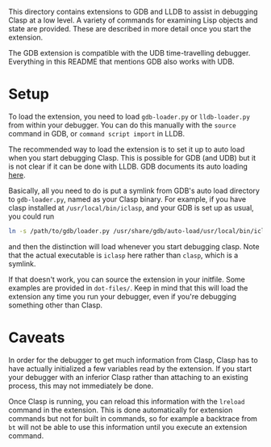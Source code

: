 This directory contains extensions to GDB and LLDB to assist in debugging Clasp at a low level. A variety of commands for examining Lisp objects and state are provided. These are described in more detail once you start the extension.

The GDB extension is compatible with the UDB time-travelling debugger. Everything in this README that mentions GDB also works with UDB.

# Setup

To load the extension, you need to load `gdb-loader.py` or `lldb-loader.py` from within your debugger. You can do this manually with the `source` command in GDB, or `command script import` in LLDB.

The recommended way to load the extension is to set it up to auto load when you start debugging Clasp. This is possible for GDB (and UDB) but it is not clear if it can be done with LLDB. GDB documents its auto loading [here](https://sourceware.org/gdb/current/onlinedocs/gdb.html/objfile_002dgdbdotext-file.html).

Basically, all you need to do is put a symlink from GDB's auto load directory to `gdb-loader.py`, named as your Clasp binary. For example, if you have clasp installed at `/usr/local/bin/iclasp`, and your GDB is set up as usual, you could run

```bash
ln -s /path/to/gdb/loader.py /usr/share/gdb/auto-load/usr/local/bin/iclasp-gdb.py
```

and then the distinction will load whenever you start debugging clasp. Note that the actual executable is `iclasp` here rather than `clasp`, which is a symlink.

If that doesn't work, you can source the extension in your initfile. Some examples are provided in `dot-files/`. Keep in mind that this will load the extension any time you run your debugger, even if you're debugging something other than Clasp.

# Caveats

In order for the debugger to get much information from Clasp, Clasp has to have actually initialized a few variables read by the extension. If you start your debugger with an inferior Clasp rather than attaching to an existing process, this may not immediately be done.

Once Clasp is running, you can reload this information with the `lreload` command in the extension. This is done automatically for extension commands but not for built in commands, so for example a backtrace from `bt` will not be able to use this information until you execute an extension command.
